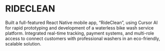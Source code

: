 # RIDECLEAN
Built a full-featured React Native mobile app, “RideClean”, using Cursor AI for rapid prototyping and development of a waterless bike wash service platform. Integrated real-time tracking, payment systems, and multi-role access to connect customers with professional washers in an eco-friendly, scalable solution.
